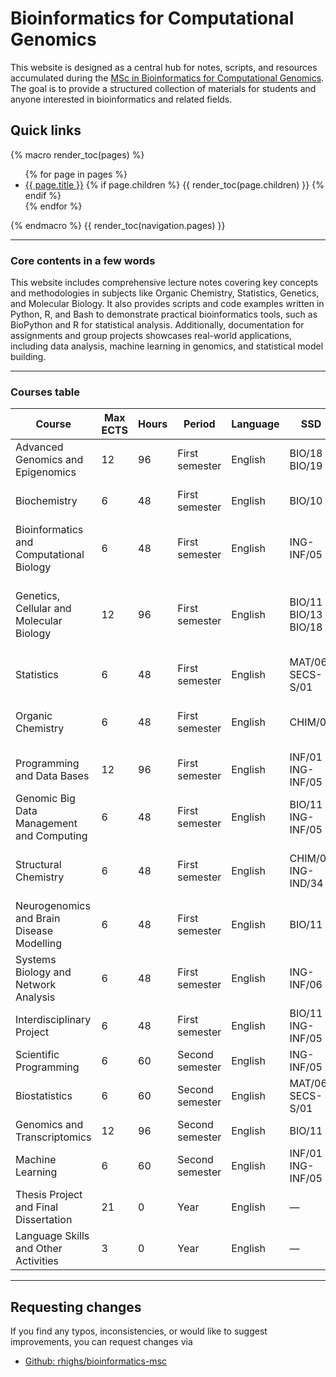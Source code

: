 # Bioinformatics for Computational Genomics

This website is designed as a central hub for notes, scripts, and resources accumulated during the [MSc in Bioinformatics for Computational Genomics](https://www.unimi.it/en/education/master-programme/bioinformatics-computational-genomics). The goal is to provide a structured collection of materials for students and anyone interested in bioinformatics and related fields.

## Quick links

{% macro render_toc(pages) %}
<ul>
{% for page in pages %}
  <li>
    <a href="{{ page.url }}">{{ page.title }}</a>
    {% if page.children %}
      {{ render_toc(page.children) }}
    {% endif %}
  </li>
{% endfor %}
</ul>
{% endmacro %}
{{ render_toc(navigation.pages) }}

---

### Core contents in a few words

This website includes comprehensive lecture notes covering key concepts and methodologies in subjects like Organic Chemistry, Statistics, Genetics, and Molecular Biology.
It also provides scripts and code examples written in Python, R, and Bash to demonstrate practical bioinformatics tools, such as BioPython and R for statistical analysis.
Additionally, documentation for assignments and group projects showcases real-world applications, including data analysis, machine learning in genomics, and statistical model building.

--- 

### Courses table

| Course                                      | Max ECTS | Hours | Period          | Language | SSD                   | Lesson Link                                                                                                                | Course Info                                                                                                        |
|---------------------------------------------|----------|-------|-----------------|----------|-----------------------|----------------------------------------------------------------------------------------------------------------------------|--------------------------------------------------------------------------------------------------------------------|
| Advanced Genomics and Epigenomics            | 12       | 96    | First semester  | English  | BIO/18 BIO/19          | [Advanced Genomics and Epigenomics](https://gpavesiage.ariel.ctu.unimi.it)                                                  | [Advanced Genomics and Epigenomics](https://www.unimi.it/en/ugov/of/af20250000f4b-10)                              |
| Biochemistry                                | 6        | 48    | First semester  | English  | BIO/10                | [Biochemistry](https://lgourlayb.ariel.ctu.unimi.it) / [Biochemistry (2024/25)](https://myariel.unimi.it/course/view.php?id=2886)  | [Biochemistry](https://www.unimi.it/en/ugov/of/af20250000f4b-12)                                                   |
| Bioinformatics and Computational Biology    | 6        | 48    | First semester  | English  | ING-INF/05            |                                                                                                           | [Bioinformatics and Computational Biology](https://www.unimi.it/en/ugov/of/af202500000f4b-5)                        |
| Genetics, Cellular and Molecular Biology    | 12       | 96    | First semester  | English  | BIO/11 BIO/13 BIO/18  | [Genetics, Cellular and Molecular Biology](https://gcmb.ariel.ctu.unimi.it) / [2024/25 Edition](https://myariel.unimi.it/course/view.php?id=5200) | [Genetics, Cellular and Molecular Biology](https://www.unimi.it/en/ugov/of/af20250000f4b-11)                        |
| Statistics                                  | 6        | 48    | First semester  | English  | MAT/06 SECS-S/01      |                                                                                                           | [Statistics](https://www.unimi.it/en/ugov/of/af20250000f4b-14)                                                     |
| Organic Chemistry                           | 6        | 48    | First semester  | English  | CHIM/06               | [Organic Chemistry](https://lbelvisioc.ariel.ctu.unimi.it) / [2024/25 Edition](https://myariel.unimi.it/course/view.php?id=4257) | [Organic Chemistry](https://www.unimi.it/en/ugov/of/af202500000f4b-2)                                              |
| Programming and Data Bases                  | 12       | 96    | First semester  | English  | INF/01 ING-INF/05     |                                                                                                           | [Programming and Data Bases](https://www.unimi.it/en/ugov/of/af20250000f4b-13)                                     |
| Genomic Big Data Management and Computing   | 6        | 48    | First semester  | English  | BIO/11 ING-INF/05     |                                                                                                           | [Genomic Big Data Management and Computing](https://www.unimi.it/en/ugov/of/af20250000f4b-17)                      |
| Structural Chemistry                        | 6        | 48    | First semester  | English  | CHIM/06 ING-IND/34    | [Structural Chemistry](https://psenecirdscbm.ariel.ctu.unimi.it) / [2024/25 Edition](https://myariel.unimi.it/course/view.php?id=3136) | [Structural Chemistry](https://www.unimi.it/en/ugov/of/af202500000f4b-4)                                           |
| Neurogenomics and Brain Disease Modelling   | 6        | 48    | First semester  | English  | BIO/11                | [Neurogenomics and Brain Disease Modelling](https://gtestanbdm.ariel.ctu.unimi.it)                                          | [Neurogenomics and Brain Disease Modelling](https://www.unimi.it/en/ugov/of/af20250000f4b-16)                      |
| Systems Biology and Network Analysis        | 6        | 48    | First semester  | English  | ING-INF/06            |                                                                                                           | [Systems Biology and Network Analysis](https://www.unimi.it/en/ugov/of/af202500000f4b-8)                           |
| Interdisciplinary Project                   | 6        | 48    | First semester  | English  | BIO/11 ING-INF/05     |                                                                                                           | [Interdisciplinary Project](https://www.unimi.it/en/ugov/of/af20250000f4b-18)                                      |
| Scientific Programming                      | 6        | 60    | Second semester | English  | ING-INF/05            |                                                                                                           | [Scientific Programming](https://www.unimi.it/en/ugov/of/af202500000f4b-6)                                         |
| Biostatistics                               | 6        | 60    | Second semester | English  | MAT/06 SECS-S/01      |                                                                                                           | [Biostatistics](https://www.unimi.it/en/ugov/of/af202500000f4b-7)                                                  |
| Genomics and Transcriptomics                | 12       | 96    | Second semester | English  | BIO/11                | [Genomics and Transcriptomics](https://gt.ariel.ctu.unimi.it)                                                              | [Genomics and Transcriptomics](https://www.unimi.it/en/ugov/of/af202500000f4b-3)                                   |
| Machine Learning                            | 6        | 60    | Second semester | English  | INF/01 ING-INF/05     |                                                                                                           | [Machine Learning](https://www.unimi.it/en/ugov/of/af202500000f4b-9)                                              |
| Thesis Project and Final Dissertation       | 21       | 0     | Year            | English  | —                     |                                                                                                           | [Thesis Project and Final Dissertation](https://www.unimi.it/en/ugov/of/af20250000f4b-15)                          |
| Language Skills and Other Activities        | 3        | 0     | Year            | English  | —                     |                                                                                                           | [Language Skills and Other Activities](https://www.unimi.it/en/ugov/of/af20250000f4b-19)                           |


---

## Requesting changes

If you find any typos, inconsistencies, or would like to suggest improvements, you can request changes via

- [Github: rhighs/bioinformatics-msc](https://github.com/rhighs/bioinformatics-msc)
